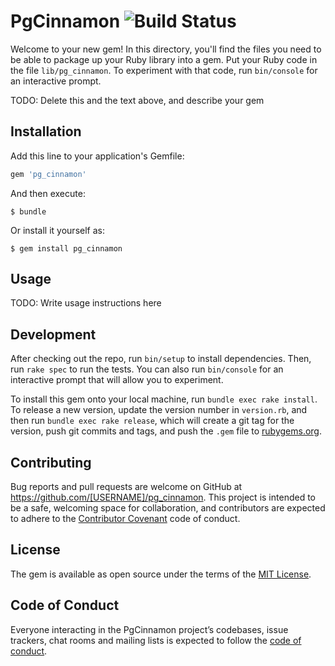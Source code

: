 # PgCinnamon ![Build Status](https://travis-ci.org/eric-pigeon/pg_cinnamon.svg?branch=master)
Welcome to your new gem! In this directory, you'll find the files you need to be able to package up your Ruby library into a gem. Put your Ruby code in the file `lib/pg_cinnamon`. To experiment with that code, run `bin/console` for an interactive prompt.

TODO: Delete this and the text above, and describe your gem

## Installation

Add this line to your application's Gemfile:

```ruby
gem 'pg_cinnamon'
```

And then execute:

    $ bundle

Or install it yourself as:

    $ gem install pg_cinnamon

## Usage

TODO: Write usage instructions here

## Development

After checking out the repo, run `bin/setup` to install dependencies. Then, run `rake spec` to run the tests. You can also run `bin/console` for an interactive prompt that will allow you to experiment.

To install this gem onto your local machine, run `bundle exec rake install`. To release a new version, update the version number in `version.rb`, and then run `bundle exec rake release`, which will create a git tag for the version, push git commits and tags, and push the `.gem` file to [rubygems.org](https://rubygems.org).

## Contributing

Bug reports and pull requests are welcome on GitHub at https://github.com/[USERNAME]/pg_cinnamon. This project is intended to be a safe, welcoming space for collaboration, and contributors are expected to adhere to the [Contributor Covenant](http://contributor-covenant.org) code of conduct.

## License

The gem is available as open source under the terms of the [MIT License](https://opensource.org/licenses/MIT).

## Code of Conduct

Everyone interacting in the PgCinnamon project’s codebases, issue trackers, chat rooms and mailing lists is expected to follow the [code of conduct](https://github.com/[USERNAME]/pg_cinnamon/blob/master/CODE_OF_CONDUCT.md).
